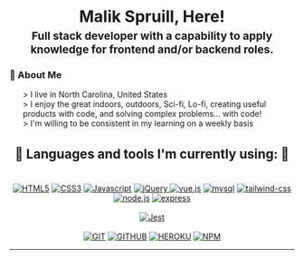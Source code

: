<h1 style="text-align: center;margin-bottom: 5px;">Malik Spruill, Here!</h1>
<h3 style="font-size: 1.2rem; text-align: center;margin: 0 0 20px 0;">Full stack developer with a capability to apply knowledge for frontend and/or backend roles.</h3>

<h3>🍏 About Me</h3>
<ul style="list-style: none;">
<li>> I live in North Carolina, United States</li>
<li>> I enjoy the great indoors, outdoors, Sci-fi, Lo-fi, creating useful products with code, and solving complex problems... with code!</li>
<li>> I'm willing to be consistent in my learning on a weekly basis</li>
</ul>

<div style="text-align: center">
  <h3 style="font-size: 1.4rem">🧰 Languages and tools I'm currently using: 🧰</h3><br>
    <a href="https://"><img src="https://img.shields.io/static/v1?label=&message=HTML5&color=%23E34F26&style=for-the-badge&logo=html5&logoColor=whitesmoke" alt="HTML5"></a>
    <a href="https://"><img src="https://img.shields.io/static/v1?label=&message=CSS3&color=%231572B6&style=for-the-badge&logo=css3&logoColor=whitesmoke" alt="CSS3"></a>
    <a href="https://"><img src="https://img.shields.io/static/v1?label=&message=Javascript&color=%23F7DF1E&style=for-the-badge&logo=javascript&logoColor=grey" alt="Javascript"></a>
    <a href="https://"><img src="https://img.shields.io/static/v1?label=&message=jQuery&color=blue&style=for-the-badge&logo=jQuery&logoColor=white" alt="jQuery"> </a>
    <a href="https://"><img src="https://img.shields.io/static/v1?label=&message=vue.js&color=lightblue&vue.js&style=for-the-badge&logo=vue.js&logoColor=4FC08D" alt="vue.js"></a>
    <a href="https://"><img src="https://img.shields.io/static/v1?label=&message=mysql&color=black&vue.js&style=for-the-badge&logo=mysql&logoColor=white" alt="mysql"></a>
    <a href="https://"><img src="https://img.shields.io/static/v1?label=&message=tailwind&color=darkcyan&vue.js&style=for-the-badge&logo=tailwindcss&logoColor=white" alt="tailwind-css"></a>
    <a href="https://"><img src="https://img.shields.io/static/v1?label=&message=node.js&color=green&style=for-the-badge&logo=node.js&logoColor=white" alt="node.js"></a>
    <a href="https://"><img src="https://img.shields.io/static/v1?label=&message=Express&color=cadetblue&style=for-the-badge&logo=express&logoColor=white" alt="express"></a>
    <br><br>
    <a href="https://"><img src="https://img.shields.io/static/v1?label=&message=Jest&color=crimson&style=for-the-badge&logo=Jest&logoColor=white" alt="Jest"></a>
    <br><br>
    <a href="https://"><img src="https://img.shields.io/static/v1?label=&message=GIT&color=%23F05032&style=for-the-badge&logo=git&logoColor=whitesmoke" alt="GIT"></a>
    <a href="https://www.github.com/MalikSpruill" target="_blank"><img src="https://img.shields.io/static/v1?label=&message=GITHUB&color=%23181717&style=for-the-badge&logo=github&logoColor=whitesmoke" alt="GITHUB"></a>
    <a href="https://www.github.com/MalikSpruill" target="_blank"><img src="https://img.shields.io/static/v1?label=&message=HEROKU&color=rebeccapurple&style=for-the-badge&logo=heroku&logoColor=white" alt="HEROKU"></a>
    <a href="https://"><img src="https://img.shields.io/static/v1?label=&message=NPM&color=black&style=for-the-badge&logo=npm&logoColor=whitesmoke" alt="NPM"></a>
</div>


------

<!--
**MalikSpruill/MalikSpruill** is a ✨ _special_ ✨ repository because its `README.md` (this file) appears on your GitHub profile.
-->
